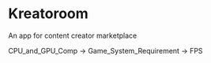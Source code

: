 # Kreatoroom
An app for content creator marketplace

CPU_and_GPU_Comp -> Game_System_Requirement -> FPS